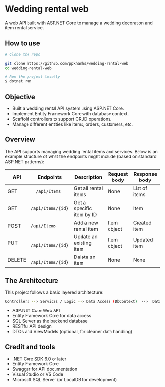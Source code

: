 
# Wedding rental web

A web API built with ASP.NET Core to manage a wedding decoration and item rental service.

## How to use

```sh
# Clone the repo

git clone https://github.com/ppkhanhs/wedding-rental-web
cd wedding-rental-web

# Run the project locally
$ dotnet run

```

## Objective

* Built a wedding rental API system using ASP.NET Core.
* Implement Entity Framework Core with database context.
* Scaffold controllers to support CRUD operations.
* Manage different entities like items, orders, customers, etc.


## Overview

The API supports managing wedding rental items and services. Below is an example structure of what the endpoints might include (based on standard ASP.NET patterns):

API | Endpoints | Description | Request body | Response body 
---|---|---|---|---
GET    | `	/api/Items`      | Get all rental items     | None       | List of items
GET    | `/api/Items/{id}` | Get a specific item by ID       | None       | Item
POST   | `/api/Items`      | 	Add a new rental item          | Item object | Created item
PUT    | `	/api/Items/{id}` | Update an existing item | Item object | Updated item
DELETE | `	/api/Items/{id}` | Delete an item          | None       | None 

## The Architecture

This project follows a basic layered architecture:

```sh
Controllers --> Services / Logic --> Data Access (DbContext)  -->  Database

```
* ASP.NET Core Web API
* Entity Framework Core for data access
* SQL Server as the backend database
* RESTful API design
* DTOs and ViewModels (optional, for cleaner data handling)

## Credit and tools

* .NET Core SDK 6.0 or later
* Entity Framework Core
* Swagger for API documentation
* Visual Studio or VS Code
* Microsoft SQL Server (or LocalDB for development)
